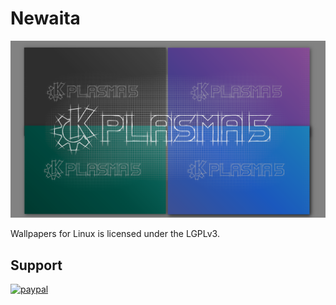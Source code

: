# Newaita
<p align="center">
  <img src="https://raw.githubusercontent.com/cbrnix/wallpapers/master/cover.png" alt="preview"/>
</p>
Wallpapers for Linux is licensed under the LGPLv3.


 
## Support
[![paypal](https://www.paypalobjects.com/en_US/i/btn/btn_donateCC_LG.gif)](https://www.paypal.com/cgi-bin/webscr?cmd=_s-xclick&hosted_button_id=5BXKLL6AVFQ2W)
